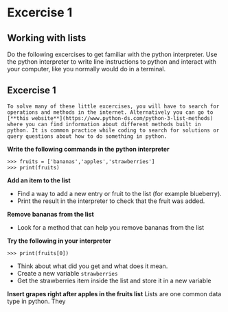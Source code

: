 # Excercise 1
## Working with lists
Do the following excercises to get familiar with the python interpreter. Use the python interpreter to write line instructions to python and interact with your computer, like you normally would do in a terminal.

## Excercise 1
```{note}
To solve many of these little excercises, you will have to search for operations and methods in the internet. Alternatively you can go to [**this website**](https://www.python-ds.com/python-3-list-methods) where you can find information about different methods built in python. It is common practice while coding to search for solutions or query questions about how to do something in python.
```

**Write the following commands in the python interpreter**
```
>>> fruits = ['bananas','apples','strawberries']
>>> print(fruits)
```

**Add an item to the list**
- Find a way to add a new entry or fruit to the list (for example blueberry).
- Print the result in the interpreter to check that the fruit was added.

**Remove bananas from the list**
- Look for a method that can help you remove bananas from the list

**Try the following in your interpreter**
```
>>> print(fruits[0])
```
- Think about what did you get and what does it mean. 
- Create a new variable `strawberries`
- Get the strawberries item inside the list and store it in a new variable

**Insert grapes right after apples in the fruits list**
Lists are one common data type in python. They 



